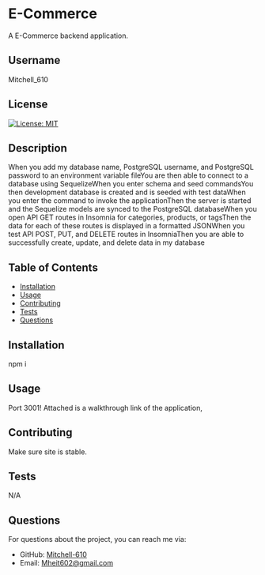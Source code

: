 # E-Commerce
A E-Commerce backend application.

## Username
Mitchell_610

## License
[![License: MIT](https://img.shields.io/badge/License-MIT-yellow.svg)](https://opensource.org/licenses/MIT)

## Description
When you add my database name, PostgreSQL username, and PostgreSQL password to an environment variable fileYou are then able to connect to a database using SequelizeWhen you enter schema and seed commandsYou then development database is created and is seeded with test dataWhen you enter the command to invoke the applicationThen the server is started and the Sequelize models are synced to the PostgreSQL databaseWhen you open API GET routes in Insomnia for categories, products, or tagsThen the data for each of these routes is displayed in a formatted JSONWhen you test API POST, PUT, and DELETE routes in InsomniaThen you are able to successfully create, update, and delete data in my database

## Table of Contents
- [Installation](#installation)
- [Usage](#usage)
- [Contributing](#contributing)
- [Tests](#tests)
- [Questions](#questions)

## Installation
npm i

## Usage
Port 3001! Attached is a walkthrough link of the application, 

## Contributing
Make sure site is stable.

## Tests
N/A

## Questions
For questions about the project, you can reach me via:
- GitHub: [Mitchell-610](https://github.com/Mitchell-610)
- Email: Mheit602@gmail.com
